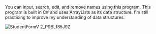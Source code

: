 You can input, search, edit, and remove names using this program. This program is built in C# and uses ArrayLists as its data structure. I'm still practicing to improve my understanding of data structures.

![StudentFormV 2_P9BLf85J9Z](https://github.com/user-attachments/assets/1fc4abc5-e020-485c-b174-20049f9ed860)
